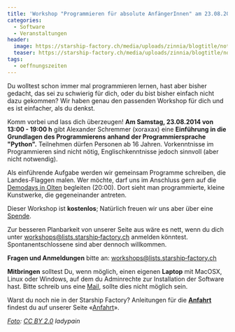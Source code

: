 ```yaml
---
title: 'Workshop "Programmieren für absolute AnfängerInnen" am 23.08.2014'
categories:
  - Software
  - Veranstaltungen
header:
  image: https://starship-factory.ch/media/uploads/zinnia/blogtitle/nothisisnotmyboyfriendscomputer.jpg
  teaser: https://starship-factory.ch/media/uploads/zinnia/blogtitle/nothisisnotmyboyfriendscomputer.jpg
tags:
  - oeffnungszeiten
---
```


Du wolltest schon immer mal programmieren lernen, hast aber bisher gedacht, das sei zu schwierig für dich, oder du bist bisher einfach nicht dazu gekommen? Wir haben genau den passenden Workshop für dich und es ist einfacher, als du denkst.

Komm vorbei und lass dich überzeugen! **Am Samstag, 23.08.2014 von 13:00 - 19:00 h** gibt Alexander Schremmer (xoraxax) eine **Einführung in die Grundlagen des Programmierens anhand der Programmiersprache "Python".** Teilnehmen dürfen Personen ab 16 Jahren. Vorkenntnisse im Programmieren sind nicht nötig, Englischkenntnisse jedoch sinnvoll (aber nicht notwendig).

Als einführende Aufgabe werden wir gemeinsam Programme schreiben, die Landes-Flaggen malen. Wer möchte, darf uns im Anschluss gern auf die [Demodays in Olten](http://demodays.org/de/demodays-2014) begleiten (20:00). Dort sieht man programmierte, kleine Kunstwerke, die gegeneinander antreten.

Dieser Workshop ist **kostenlos**; Natürlich freuen wir uns aber über eine [Spende](https://starship-factory.ch/spenden/).

Zur besseren Planbarkeit von unserer Seite aus wäre es nett, wenn du dich unter [workshops@lists.starship‑factory.ch](mailto:workshops@lists.starship-factory.ch?subject=Programmieren%20f%C3%BCr%20absolute%20AnfaengerInnen%2023.8.14) anmelden könntest. Spontanentschlossene sind aber dennoch willkommen. 

**Fragen und Anmeldungen** bitte an: [workshops@lists.starship‑factory.ch](mailto:workshops@lists.starship-factory.ch?subject=Programmieren%20f%C3%BCr%20absolute%20AnfaengerInnen%2023.8.14)

**Mitbringen** solltest Du, wenn möglich, einen eigenen **Laptop** mit MacOSX, Linux oder Windows, auf dem du Adminrechte zur Installation der Software hast. Bitte schreib uns eine [Mail](mailto:workshops@lists.starship-factory.ch?subject=Python%20Workshop%2023.8.14%20kein%20eigener%20Laptop), sollte dies nicht möglich sein. 

Warst du noch nie in der Starship Factory? Anleitungen für die **[Anfahrt](https://starship-factory.ch/anfahrt/)** findest du auf unserer Seite «[Anfahrt](https://starship-factory.ch/anfahrt/)».

_[Foto](https://secure.flickr.com/photos/ladypain/178384326/in/photostream/): [CC BY 2.0](https://creativecommons.org/licenses/by/2.0/) ladypain_

